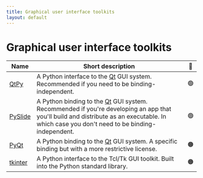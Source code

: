 ```yaml
---
title: Graphical user interface toolkits
layout: default
---
```


# Graphical user interface toolkits

| Name      | Short description                                                                     | 🚦  |
| --------- | ------------------------------------------------------------------------------------- | :-: |
| [QtPy]    | A Python interface to the [Qt] GUI system. Recommended if you need to be binding-independent. | 🟢 |
| [PySlide] | A Python binding to the [Qt] GUI system. Recommended if you're developing an app that you'll build and distribute as an executable. In which case you don't need to be binding-independent.  | 🟢 |
| [PyQt] | A Python binding to the [Qt] GUI system. A specific binding but with a more restrictive license.  | 🟠  |
| [tkinter] | A Python interface to the Tcl/Tk GUI toolkit. Built into the Python standard library. | 🟠  |
<!-- URLS used above -->

[tkinter]: https://docs.python.org/3/library/tkinter.html
[Qt]: https://www.qt.io/
[QtPy]: https://github.com/spyder-ide/qtpy
[PySlide]: https://wiki.qt.io/Qt_for_Python
[PyQt]: https://wiki.python.org/moin/PyQt
